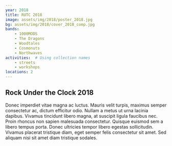 ```yaml
---
year: 2018
title: RUTC 2018
image: assets/img/2018/poster_2018.jpg
bg: assets/img/2018/cover_2018_comp.jpg
bands:
    - 1000MODS
    - The Dragons
    - Woodtales
    - Cosmonuts
    - Northwaves
activities:  # Using collection names
    - streets
    - workshops
locations: 2
---
```

<h2>Rock Under the Clock 2018</h2>

Donec imperdiet vitae magna ac luctus. Mauris velit turpis, maximus semper consectetur ac, dictum efficitur odio. Nullam a metus ut urna lacinia dapibus. Vivamus tincidunt libero magna, at suscipit ligula faucibus nec. Proin rhoncus non sapien malesuada consectetur. Quisque euismod sem a libero tempus porta. Donec ultricies tempor libero egestas sollicitudin. Vivamus placerat tristique diam, eget semper felis consectetur sit amet. Sed aliquam nisi sit amet diam tristique sodales.